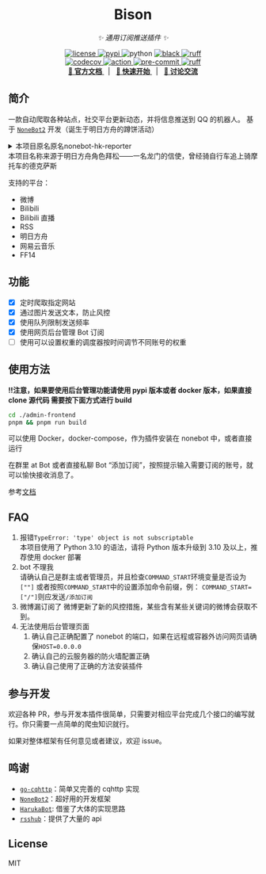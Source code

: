 <div align="center">

# Bison

_✨ 通用订阅推送插件 ✨_

<a href="https://raw.githubusercontent.com/MountainDash/nonebot-bison/main/LICENSE">
    <img src="https://img.shields.io/github/license/MountainDash/nonebot-bison" alt="license">
</a>
<a href="https://pypi.python.org/pypi/nonebot-bison">
    <img src="https://img.shields.io/pypi/v/nonebot-bison?logo=python&logoColor=edb641" alt="pypi">
</a>
<img src="https://img.shields.io/badge/python-3.8+-blue?logo=python&logoColor=edb641" alt="python">
<a href="https://github.com/psf/black">
    <img src="https://img.shields.io/badge/code%20style-black-000000.svg?logo=python&logoColor=edb641" alt="black">
</a>
<a href="https://github.com/astral-sh/ruff">
    <img src="https://img.shields.io/endpoint?url=https://raw.githubusercontent.com/charliermarsh/ruff/main/assets/badge/v2.json" alt="ruff">
</a>
<br />
<a href="https://codecov.io/gh/MountainDash/nonebot-bison">
    <img src="https://codecov.io/gh/MountainDash/nonebot-bison/branch/main/graph/badge.svg?token=QCFIODJOOA" alt="codecov"/>
</a>
<a href="https://github.com/MountainDash/nonebot-bison/actions/workflows/main.yml.yml">
    <img src="https://github.com/MountainDash/nonebot-bison/actions/workflows/main.yml/badge.svg?branch=main&event=push" alt="action"/>
</a>
<a href="https://results.pre-commit.ci/latest/github/MountainDash/nonebot-bison/main">
    <img src="https://results.pre-commit.ci/badge/github/MountainDash/nonebot-bison/main.svg" alt="pre-commit" />
</a>
<a href="https://github.com/MountainDash/nonebot-bison/actions/workflows/ruff.yml">
    <img src="https://github.com/MountainDash/nonebot-bison/actions/workflows/ruff.yml/badge.svg?branch=main&event=push" alt="ruff">
</a>

<br />
<a href="https://nonebot-bison.netlify.app/" target="__blank">
    <strong>📖 官方文档</strong>
  </a>
  &nbsp;&nbsp;|&nbsp;&nbsp;
  <a href="https://nonebot-bison.netlify.app/usage/easy-use.html" target="__blank">
    <strong>🚀 快速开始</strong>
  </a>
  &nbsp;&nbsp;|&nbsp;&nbsp;
  <a href="https://qm.qq.com/cgi-bin/qm/qr?k=pXYMGB_e8b6so3QTqgeV6lkKDtEeYE4f&jump_from=webapi" target="__blank">
    <strong>💬 讨论交流</strong>
  </a>

</div>

## 简介

一款自动爬取各种站点，社交平台更新动态，并将信息推送到 QQ 的机器人。
基于 [`NoneBot2`](https://github.com/nonebot/nonebot2) 开发（诞生于明日方舟的蹲饼活动）

<details>
<summary>本项目原名原名nonebot-hk-reporter</summary>

寓意本 Bot 要做全世界跑的最快的搬运机器人，后因名字过于暴力改名

</details>
本项目名称来源于明日方舟角色拜松——一名龙门的信使，曾经骑自行车追上骑摩托车的德克萨斯

支持的平台：

- 微博
- Bilibili
- Bilibili 直播
- RSS
- 明日方舟
- 网易云音乐
- FF14

## 功能

- [x] 定时爬取指定网站
- [x] 通过图片发送文本，防止风控
- [x] 使用队列限制发送频率
- [x] 使用网页后台管理 Bot 订阅
- [ ] 使用可以设置权重的调度器按时间调节不同账号的权重

## 使用方法

**!!注意，如果要使用后台管理功能请使用 pypi 版本或者 docker 版本，如果直接 clone 源代码
需要按下面方式进行 build**

```bash
cd ./admin-frontend
pnpm && pnpm run build
```

可以使用 Docker，docker-compose，作为插件安装在 nonebot 中，或者直接运行

在群里 at Bot 或者直接私聊 Bot “添加订阅”，按照提示输入需要订阅的账号，就可以愉快接收消息了。

参考[文档](https://nonebot-bison.vercel.app/usage/#%E4%BD%BF%E7%94%A8)

## FAQ

1. 报错`TypeError: 'type' object is not subscriptable`  
   本项目使用了 Python 3.10 的语法，请将 Python 版本升级到 3.10 及以上，推荐使用 docker 部署
2. bot 不理我  
   请确认自己是群主或者管理员，并且检查`COMMAND_START`环境变量是否设为`[""]`
   或者按照`COMMAND_START`中的设置添加命令前缀，例：
   `COMMAND_START=["/"]`则应发送`/添加订阅`
3. 微博漏订阅了
   微博更新了新的风控措施，某些含有某些关键词的微博会获取不到。
4. 无法使用后台管理页面
   1. 确认自己正确配置了 nonebot 的端口，如果在远程或容器外访问网页请确保`HOST=0.0.0.0`
   2. 确认自己的云服务器的防火墙配置正确
   3. 确认自己使用了正确的方法安装插件

## 参与开发

欢迎各种 PR，参与开发本插件很简单，只需要对相应平台完成几个接口的编写就行。你只需要一点简单的爬虫知识就行。

如果对整体框架有任何意见或者建议，欢迎 issue。

## 鸣谢

- [`go-cqhttp`](https://github.com/Mrs4s/go-cqhttp)：简单又完善的 cqhttp 实现
- [`NoneBot2`](https://github.com/nonebot/nonebot2)：超好用的开发框架
- [`HarukaBot`](https://github.com/SK-415/HarukaBot/): 借鉴了大体的实现思路
- [`rsshub`](https://github.com/DIYgod/RSSHub)：提供了大量的 api

## License

MIT
